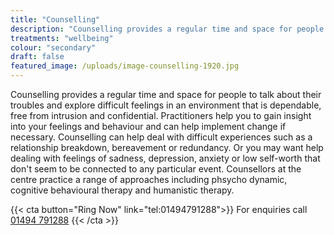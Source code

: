 ```yaml
---
title: "Counselling"
description: "Counselling provides a regular time and space for people to talk about their troubles and explore difficult feelings in an environment that is dependable."
treatments: "wellbeing"
colour: "secondary"
draft: false
featured_image: /uploads/image-counselling-1920.jpg
---
```


Counselling provides a regular time and space for people to talk about their troubles and explore difficult feelings in an environment that is dependable, free from intrusion and confidential.   Practitioners help you to gain insight into your feelings and behaviour and can help implement change if necessary.  Counselling can help deal with difficult experiences such as a relationship breakdown, bereavement or redundancy. Or you may want help dealing with feelings of sadness, depression, anxiety or low self-worth that don't seem to be connected to any particular event. Counsellors at the centre practice a range of approaches including phsycho dynamic, cognitive behavioural therapy and humanistic therapy.

{{< cta button="Ring Now" link="tel:01494791288">}}
For enquiries call [01494 791288](tel:01494791288)
{{< /cta >}}
